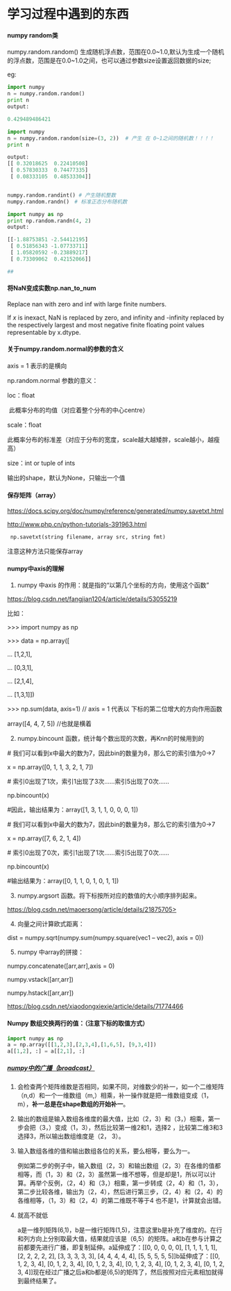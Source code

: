 # **学习过程中遇到的东西**

#### numpy random类

numpy.random.random() 生成随机浮点数，范围在0.0~1.0,默认为生成一个随机的浮点数，范围是在0.0~1.0之间，也可以通过参数size设置返回数据的size;

eg:

```python
import numpy
n = numpy.random.random()
print n
output:

0.429489486421

import numpy
n = numpy.random.random(size=(3, 2))  # 产生 在 0~1之间的随机数！！！！
print n

output:
[[ 0.32018625  0.22410508]
 [ 0.57830333  0.74477335]
 [ 0.08333105  0.48533304]]


numpy.random.randint() # 产生随机整数
numpy.random.randn()　# 标准正态分布随机数

import numpy as np
print np.random.randn(4, 2)
output:

[[-1.88753851 -2.54412195]
 [ 0.51856343 -1.07733711]
 [ 1.05820592 -0.23889217]
 [ 0.73309062  0.42152066]]

## 
```

#### 将NaN变成实数np.nan_to_num 

Replace nan with zero and inf with large finite numbers.

If *x* is inexact, NaN is replaced by zero, and infinity and -infinity replaced by the respectively largest and most negative finite floating point values representable by x.dtype.

#### 关于numpy.random.normal的参数的含义

axis = 1 表示的是横向

np.random.normal 参数的意义：

loc：float

​    此概率分布的均值（对应着整个分布的中心centre）

scale：float

​    此概率分布的标准差（对应于分布的宽度，scale越大越矮胖，scale越小，越瘦高）

size：int or tuple of ints

输出的shape，默认为None，只输出一个值



#### 保存矩阵（array）

<https://docs.scipy.org/doc/numpy/reference/generated/numpy.savetxt.html>

<http://www.php.cn/python-tutorials-391963.html>

```Python
 np.savetxt(string filename, array src, string fmt)
```

注意这种方法只能保存array



#### numpy中axis的理解

1. numpy 中axis 的作用：就是指的“以第几个坐标的方向，使用这个函数”

<https://blog.csdn.net/fangjian1204/article/details/53055219>

比如：

\>>> import numpy as np

\>>> data = np.array([

... [1,2,1],

... [0,3,1],

... [2,1,4],

... [1,3,1]])

\>>> np.sum(data, axis=1) // axis = 1 代表以 下标的第二位增大的方向作用函数

array([4, 4, 7, 5])         //也就是横着

2. numpy.bincount 函数，统计每个数出现的次数，再Knn的时候用到的

 

\# 我们可以看到x中最大的数为7，因此bin的数量为8，那么它的索引值为0->7

x = np.array([0, 1, 1, 3, 2, 1, 7])

\# 索引0出现了1次，索引1出现了3次......索引5出现了0次......

np.bincount(x)

\#因此，输出结果为：array([1, 3, 1, 1, 0, 0, 0, 1])



\# 我们可以看到x中最大的数为7，因此bin的数量为8，那么它的索引值为0->7

x = np.array([7, 6, 2, 1, 4])

\# 索引0出现了0次，索引1出现了1次......索引5出现了0次......

np.bincount(x)

\#输出结果为：array([0, 1, 1, 0, 1, 0, 1, 1])

3. numpy.argsort 函数。将下标按所对应的数值的大小顺序排列起来。

 https://blog.csdn.net/maoersong/article/details/21875705>

4. 向量之间计算欧式距离：

dist = numpy.sqrt(numpy.sum(numpy.square(vec1 – vec2), axis = 0))

5. numpy 中array的拼接：

numpy.concatenate([arr,arr],axis = 0)

numpy.vstack([arr,arr]) 

numpy.hstack([arr,arr])

<https://blog.csdn.net/xiaodongxiexie/article/details/71774466>



#### Numpy 数组交换两行的值：（注意下标的取值方式）

```python
import numpy as np
a = np.array([[1,2,3],[2,3,4],[1,6,5], [9,3,4]])
a[[1,2], :] = a[[2,1], :]
```



##### [numpy中的广播（broadcast）](https://blog.csdn.net/qq_36387683/article/details/80628577)

1. 会检查两个矩阵维数是否相同，如果不同，对维数少的补一，如一个二维矩阵（n,d）和一个一维数组（m,）相乘，补一操作就是把一维数组变成（1，m），**补一总是在shape数组的开始补一**。

2. 输出的数组是输入数组各维度的最大值，比如（2，3）和（3，）相乘，第一步会把（3，）变成（1，3），然后比较第一维2和1，选择2 ，比较第二维3和3 选择3，所以输出数组维度是（2， 3）。

3. 输入数组各维的值和输出数组各位的关系，要么相等，要么为一。

   例如第二步的例子中，输入数组（2，3）和输出数组（2，3）在各维的值都相等，而（1，3）和（2，3）虽然第一维不想等，但是却是1，所以可以计算。再举个反例，（2，4）和（3，）相乘，第一步转成（2，4）和（1，3），第二步比较各维，输出为（2，4），然后进行第三步，（2，4）和（2，4）的各维相等，（1，3）和（2，4）的第二维既不等于4 也不是1，计算就会出错。

4. 就高不就低

   a是一维列矩阵(6,1)，b是一维行矩阵(1,5)，注意这里b是补充了维度的。在行和列方向上分别取最大值，结果就应该是（6,5）的矩阵。a和b在参与计算之前都要先进行广播，即复制延伸。a延伸成了：[[0, 0, 0, 0, 0], [1, 1, 1, 1, 1], [2, 2, 2, 2, 2], [3, 3, 3, 3, 3], [4, 4, 4, 4, 4], [5, 5, 5, 5, 5]]b延伸成了：[[0, 1, 2, 3, 4], [0, 1, 2, 3, 4], [0, 1, 2, 3, 4], [0, 1, 2, 3, 4], [0, 1, 2, 3, 4], [0, 1, 2, 3, 4]]现在经过广播之后a和b都是(6,5)的矩阵了，然后按照对应元素相加就得到最终结果了。